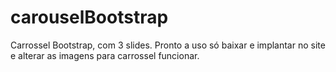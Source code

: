 # carouselBootstrap
Carrossel Bootstrap, com 3 slides.
Pronto a uso só baixar e implantar no site e alterar as imagens para carrossel funcionar.
